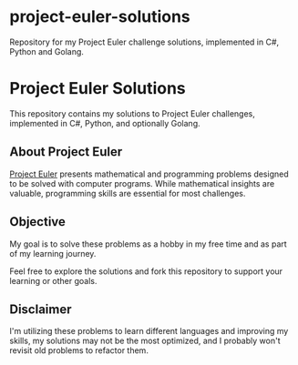 # project-euler-solutions
Repository for my Project Euler challenge solutions, implemented in C#, Python and Golang.
# Project Euler Solutions

This repository contains my solutions to Project Euler challenges, implemented in C#, Python, and optionally Golang.

## About Project Euler
[Project Euler](https://projecteuler.net/) presents mathematical and programming problems designed to be solved with computer programs. While mathematical insights are valuable, programming skills are essential for most challenges.

## Objective
My goal is to solve these problems as a hobby in my free time and as part of my learning journey.

Feel free to explore the solutions and fork this repository to support your learning or other goals.

## Disclaimer
I'm utilizing these problems to learn different languages and improving my skills, my solutions may not be the most optimized, and I probably won't revisit old problems to refactor them.